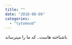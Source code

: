 ```yaml
---
title: ""
date: "2018-08-09"
categories: 
  - "tytomood"
---
```


ناشناخته هاست.. که ما را میترساند
